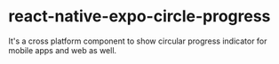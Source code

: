 # react-native-expo-circle-progress

It's a cross platform component to show circular progress indicator for mobile apps and web as well.
